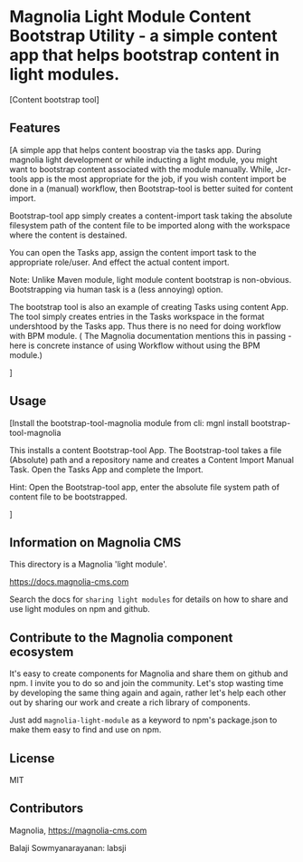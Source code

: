 # Magnolia Light Module Content Bootstrap Utility - a simple content app that helps bootstrap content in light modules. 

[Content bootstrap tool]

## Features
[A simple app that helps content boostrap via the tasks app.
During magnolia light development or while inducting a light module, you might want to bootstrap content associated with the module manually.
While, Jcr-tools app is the most appropriate for the job, if you wish content import be done in a (manual) workflow, then Bootstrap-tool is better suited for content import.

Bootstrap-tool app simply creates a content-import task taking the absolute filesystem path of the content file to be imported along with the workspace where the content is destained.

You can open the Tasks app, assign the content import task to the appropriate role/user. And effect the actual content import.

Note:
Unlike Maven module, light module content bootstrap is non-obvious.
Bootstrapping via human task is a (less annoying) option.

The bootstrap tool is also an example of creating Tasks using content App.
The tool simply creates entries in the Tasks workspace in the format undershtood by the Tasks app.
Thus there is no need for doing workflow with BPM module. ( The Magnolia documentation mentions this in passing - here is concrete instance of using Workflow without using the BPM module.)

]


## Usage
[Install the bootstrap-tool-magnolia module from cli:
mgnl install bootstrap-tool-magnolia

This installs a content Bootstrap-tool App.
The Bootstrap-tool takes a file (Absolute) path and a repository name and creates a Content Import Manual Task.
Open the Tasks App and complete the Import.

Hint: Open the Bootstrap-tool app, enter the absolute file system path of content file  to be bootstrapped.

]


## Information on Magnolia CMS
This directory is a Magnolia 'light module'.

https://docs.magnolia-cms.com

Search the docs for `sharing light modules` for details on how to share and use light modules on npm and github.


## Contribute to the Magnolia component ecosystem
It's easy to create components for Magnolia and share them on github and npm. I invite you to do so and join the community. Let's stop wasting time by developing the same thing again and again, rather let's help each other out by sharing our work and create a rich library of components.

Just add `magnolia-light-module` as a keyword to npm's package.json to make them easy to find and use on npm.

## License

MIT

## Contributors

Magnolia, https://magnolia-cms.com

Balaji Sowmyanarayanan: labsji
